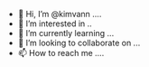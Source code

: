 - 👋 Hi, I’m @kimvann ....
- 👀 I’m interested in ..
- 🌱 I’m currently learning ...
- 💞️ I’m looking to collaborate on ...
- 📫 How to reach me ....

<!---
kimvann/kimvann is a ✨ special ✨ repository because its `README.md` (this file) appears on your GitHub profile.
You can click the Preview link to take a look at your changes.
--->
